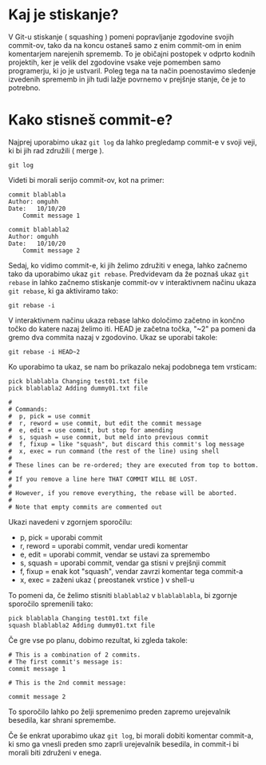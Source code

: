 # Kaj je stiskanje?

V Git-u stiskanje ( squashing ) pomeni popravljanje zgodovine svojih commit-ov, tako da na koncu ostaneš samo z enim commit-om in enim komentarjem narejenih sprememb.
To je običajni postopek v odprto kodnih projektih, ker je velik del zgodovine vsake veje pomemben samo programerju, ki jo je ustvaril. Poleg tega na ta način poenostavimo sledenje izvedenih sprememb in jih tudi lažje povrnemo v prejšnje stanje, če je to potrebno.

# Kako stisneš commit-e?

Najprej uporabimo ukaz `git log` da lahko pregledamp commit-e v svoji veji, ki bi jih rad združili ( merge ).

```
git log
```

Videti bi morali serijo commit-ov, kot na primer:

```
commit blablabla
Author: omguhh
Date:   10/10/20
    Commit message 1

commit blablabla2
Author: omguhh
Date:   10/10/20
    Commit message 2
```

Sedaj, ko vidimo commit-e, ki jih želimo združiti v enega, lahko začnemo tako da uporabimo ukaz `git rebase`. Predvidevam da že poznaš ukaz `git rebase` in lahko začnemo stiskanje commit-ov v interaktivnem načinu ukaza `git rebase`, ki ga aktiviramo tako:

```
git rebase -i
```

V interaktivnem načinu ukaza rebase lahko določimo začetno in končno točko do katere nazaj želimo iti. HEAD je začetna točka, "~2" pa pomeni da gremo dva commita nazaj v zgodovino. Ukaz se uporabi takole:

```
git rebase -i HEAD~2
```

Ko uporabimo ta ukaz, se nam bo prikazalo nekaj podobnega tem vrsticam:

```
pick blablabla Changing test01.txt file
pick blablabla2 Adding dummy01.txt file

#
# Commands:
#  p, pick = use commit
#  r, reword = use commit, but edit the commit message
#  e, edit = use commit, but stop for amending
#  s, squash = use commit, but meld into previous commit
#  f, fixup = like "squash", but discard this commit's log message
#  x, exec = run command (the rest of the line) using shell
#
# These lines can be re-ordered; they are executed from top to bottom.
#
# If you remove a line here THAT COMMIT WILL BE LOST.
#
# However, if you remove everything, the rebase will be aborted.
#
# Note that empty commits are commented out
```

Ukazi navedeni v zgornjem sporočilu:

- p, pick = uporabi commit
- r, reword = uporabi commit, vendar uredi komentar
- e, edit = uporabi commit, vendar se ustavi za spremembo
- s, squash = uporabi commit, vendar ga stisni v prejšnji commit
- f, fixup = enak kot "squash", vendar zavrzi komentar tega commit-a
- x, exec = zaženi ukaz ( preostanek vrstice ) v shell-u

To pomeni da, če želimo stisniti `blablabla2` v `blablablabla`, bi zgornje sporočilo spremenili tako:

```
pick blablabla Changing test01.txt file
squash blablabla2 Adding dummy01.txt file

```

Če gre vse po planu, dobimo rezultat, ki zgleda takole:

```
# This is a combination of 2 commits.
# The first commit's message is:
commit message 1

# This is the 2nd commit message:

commit message 2
```

To sporočilo lahko po želji spremenimo preden zapremo urejevalnik besedila, kar shrani spremembe.

Če še enkrat uporabimo ukaz `git log`, bi morali dobiti komentar commit-a, ki smo ga vnesli preden smo zaprli urejevalnik besedila, in commit-i bi morali biti združeni v enega.
